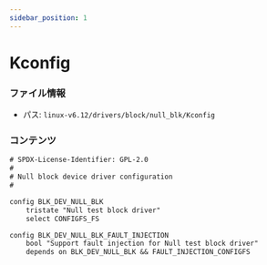 ```yaml
---
sidebar_position: 1
---
```

# Kconfig

### ファイル情報

- パス: `linux-v6.12/drivers/block/null_blk/Kconfig`

### コンテンツ

```txt
# SPDX-License-Identifier: GPL-2.0
#
# Null block device driver configuration
#

config BLK_DEV_NULL_BLK
	tristate "Null test block driver"
	select CONFIGFS_FS

config BLK_DEV_NULL_BLK_FAULT_INJECTION
	bool "Support fault injection for Null test block driver"
	depends on BLK_DEV_NULL_BLK && FAULT_INJECTION_CONFIGFS

```
